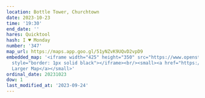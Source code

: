 ```yaml
---
location: Bottle Tower, Churchtown
date: 2023-10-23
time: '19:30'
end_date: ''
hares: Quicktool
hash: I ♥ Monday
number: '347'
map_url: https://maps.app.goo.gl/51yNZvK9UQvD2vpD9
embedded_map: '<iframe width="425" height="350" src="https://www.openstreetmap.org/export/embed.html?bbox=-6.258076429367065%2C53.29433798995222%2C-6.255643665790559%2C53.29563493322793&amp;layer=mapnik&amp;marker=53.294986800098876%2C-6.256859050000003"
  style="border: 1px solid black"></iframe><br/><small><a href="https://www.openstreetmap.org/?mlat=53.29499&amp;mlon=-6.25686#map=19/53.29499/-6.25686">View
  Larger Map</a></small>'
ordinal_date: 20231023
dow: 1
last_modified_at: '2023-09-24'
---
```


